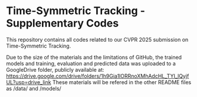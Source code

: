 # Time-Symmetric Tracking - Supplementary Codes

This repository contains all codes related to our CVPR 2025 submission on Time-Symmetric Tracking.

Due to the size of the materials and the limitations of GitHub, the trained models and training, evaluation and predicted data was uploaded to a GoogleDrive folder, publicly available at:
https://drive.google.com/drive/folders/1h9Gia1lORRnoXMhAdcHL_TYI_lQyjfUL?usp=drive_link
These materials will be refered in the other README files as /data/ and /models/